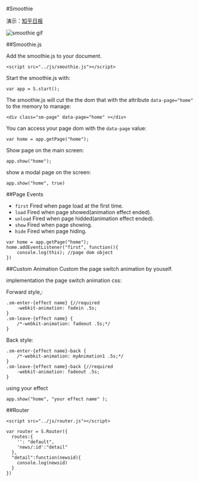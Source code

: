 #Smoothie

演示：[知乎日报](http://zhigui.github.io/zhihu-daily/)

![smoothie gif](http://ww4.sinaimg.cn/large/6e8f3d1dgw1enbpfh53opg208u0danhu.gif)


##Smoothie.js

Add the smoothie.js to your document.
```
<script src="../js/smoothie.js"></script>
```

Start the smoothie.js with:
```
var app = S.start();
```

The smoothie.js will cut the the dom that with the attribute `data-page="home"` to the memory to manage:
```
<div class="sm-page" data-page="home" ></div>
```

You can access your page dom with the `data-page` value:
```
var home = app.getPage("home");
```

Show page on the main screen:
```
app.show("home");
```
show a modal page on the screen:
```
app.show("home", true)
```



##Page Events


- `first` Fired when page load at the first time.
- `load` Fired when page showed(animation effect ended).
- `unload` Fired when page hidded(animation effect ended).
- `show` Fired when page showing.
- `hide` Fired when page hiding.

```
var home = app.getPage("home");
home.addEventListener("first", function(){
    console.log(this); //page dom object
})
```



##Custom Animation
Custom the page switch animation by youself.

implementation the page switch animation css:
 

Forward style,:
```
.sm-enter-{effect name} {//required
    -webkit-animation: fadein .5s; 
}
.sm-leave-{effect name} {
    /*-webkit-animation: fadeout .5s;*/
}
```
Back style:
```
.sm-enter-{effect name}-back {
    /*-webkit-animation: myAnimation1 .5s;*/
}
.sm-leave-{effect name}-back {//required
    -webkit-animation: fadeout .5s;
}
```

using your effect 
```
app.show("home", "your effect name" );
```

##Router

```
<script src="../js/router.js"></script>
```

```
var router = S.Router({
  routes:{
    '': "default",
    'news/:id':"detail"
  },
  "detail":function(newsid){
    console.log(newsid)
  }
})
```

